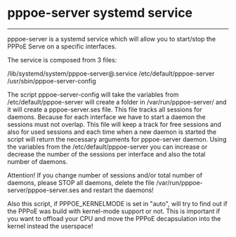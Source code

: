 # pppoe-server systemd service
------------------------------------

pppoe-server is a systemd service which will allow you to start/stop the PPPoE Serve
on a specific interfaces.

The service is composed from 3 files:

/lib/systemd/system/pppoe-server@.service
/etc/default/pppoe-server
/usr/sbin/pppoe-server-config

The script pppoe-server-config will take the variables from /etc/default/pppoe-server
will create a folder in /var/run/pppoe-server/ and it will create a pppoe-server.ses
file. 
This file tracks all sessions for daemons.
Because for each interface we have to start a daemon the sessions must not overlap.
This file will keep a track for free sessions and also for used sessions and each time
when a new daemon is started the script will return the necessary arguments for pppoe-server
daemon.
Using the variables from the /etc/default/pppoe-server you can increase or decrease the number
of the sessions per interface and also the total number of daemons.

Attention! If you change number of sessions and/or total number of daemons, please STOP all 
daemons, delete the file /var/run/pppoe-server/pppoe-server.ses and restart the daemons!

Also this script, if PPPOE_KERNELMODE is set in "auto", will try to find out if the PPPoE was
build with kernel-mode support or not. This is important if you want to offload your CPU and
move the PPPoE decapsulation into the kernel instead the userspace!
